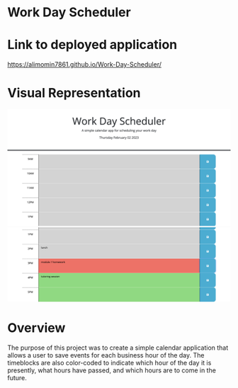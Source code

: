 # Work Day Scheduler 

# Link to deployed application
https://alimomin7861.github.io/Work-Day-Scheduler/

# Visual Representation
![](./assets/images/IMG_2455.png)
![](./assets/images/IMG_2583.png)

# Overview 
The purpose of this project was to create a simple calendar application that allows a user to save events for each business hour of the day. The timeblocks are also color-coded to indicate which hour of the day it is presently, what hours have passed, and which hours are to come in the future. 
